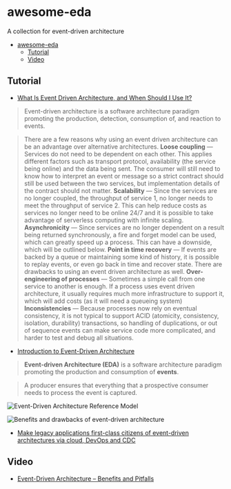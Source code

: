 # awesome-eda

A collection for event-driven architecture

<!-- @import "[TOC]" {cmd="toc" depthFrom=1 depthTo=6 orderedList=false} -->

<!-- code_chunk_output -->

- [awesome-eda](#awesome-eda)
  - [Tutorial](#tutorial)
  - [Video](#video)

<!-- /code_chunk_output -->

## Tutorial

- [What Is Event Driven Architecture, and When Should I Use It?](https://medium.com/swlh/what-is-event-driven-architecture-and-when-should-i-use-it-cb30ae68899a)

> Event-driven architecture is a software architecture paradigm promoting the production, detection, consumption of, and reaction to events.

> There are a few reasons why using an event driven architecture can be an advantage over alternative architectures.
> **Loose coupling** — Services do not need to be dependent on each other. This applies different factors such as transport protocol, availability (the service being online) and the data being sent. The consumer will still need to know how to interpret an event or message so a strict contract should still be used between the two services, but implementation details of the contract should not matter.
> **Scalability** — Since the services are no longer coupled, the throughput of service 1, no longer needs to meet the throughput of service 2. This can help reduce costs as services no longer need to be online 24/7 and it is possible to take advantage of serverless computing with infinite scaling.
> **Asynchronicity** — Since services are no longer dependent on a result being returned synchronously, a fire and forget model can be used, which can greatly speed up a process. This can have a downside, which will be outlined below.
> **Point in time recovery** — If events are backed by a queue or maintaining some kind of history, it is possible to replay events, or even go back in time and recover state.
> There are drawbacks to using an event driven architecture as well.
> **Over-engineering of processes** — Sometimes a simple call from one service to another is enough. If a process uses event driven architecture, it usually requires much more infrastructure to support it, which will add costs (as it will need a queueing system)
> **Inconsistencies** — Because processes now rely on eventual consistency, it is not typical to support ACID (atomicity, consistency, isolation, durability) transactions, so handling of duplications, or out of sequence events can make service code more complicated, and harder to test and debug all situations.

- [Introduction to Event-Driven Architecture](https://medium.com/microservicegeeks/introduction-to-event-driven-architecture-e94ef442d824)

> **Event-driven Architecture (EDA)** is a software architecture paradigm promoting the production and consumption of **events**.

> A producer ensures that everything that a prospective consumer needs to process the event is captured. 

![Event-Driven Architecture Reference Model
](assets/1.png)

![Benefits and drawbacks of event-driven architecture
](assets/2.png)

- [Make legacy applications first-class citizens of event-driven architectures via cloud, DevOps and CDC](https://www.thoughtworks.com/insights/blog/make-legacy-applications-first-class-citizens-event-driven-architectures-cloud-devops-and)


## Video

- [Event-Driven Architecture – Benefits and Pitfalls](https://youtu.be/ZuXqW8aKxc4)